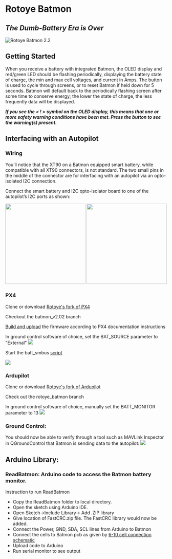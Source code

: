 # Rotoye Batmon
## *The Dumb-Battery Era is Over*
![](https://lh3.googleusercontent.com/H47S3fEeuooiPsHnVH298wnwPrN6RdQZGKvJUzl5-hQ38AaXzWlaRzRwbxFMnm34zpIN4F5c-m45 "Rotoye Batmon 2.2")
## Getting Started
When you receive a battery with integrated Batmon, the OLED display and red/green LED should be flashing periodically, displaying the battery state of charge, the min and max cell voltages, and current in Amps. The button is used to cycle through screens, or to reset Batmon if held down for 5 seconds. Batmon will default back to the periodically flashing screen after some time to conserve energy; the lower the state of charge, the less frequently data will be displayed.

***If you see the < ! > symbol on the OLED display, this means that one or more safety warning conditions have been met. Press the button to see the warning(s) present.***

## Interfacing with an Autopilot
### Wiring
You’ll notice that the XT90 on a Batmon equipped smart battery, while compatible with all XT90 connectors, is not standard. The two small pins in the middle of the connector are for interfacing with an autopilot via an opto-isolated I2C connection.

Connect the smart battery and I2C opto-isolator board to one of the autopilot’s I2C ports as shown:

<img src="https://lh6.googleusercontent.com/O_Kf34zbeI9Oui_qHrYq7bk1wWkONEl9bah6eIPwLfLYhdhfgqIFby8LhVPUkHQmKcuTbBubOtftbd92drdzDEGJ8exAgx7MIgFcWA9z4Su07iXqjNuWzkDmbM6w7Kua8SVwMIil" width="250px" height="250px" />

<img src="https://lh3.googleusercontent.com/gBS4n6Pyndtr5yQh5yk4Ca43jubVZ2XuNF5aYOVID6yPbo3dYaUzoFU7K0-ibxtygKmYodC9mw8zaiDYKZ-XHWkIPdM2SY1inNAJFh0SNamgEXCzPZrw5ut5wZ20X1u2jk9YcXQK" width="250px" height="250px">

### PX4
Clone or download [Rotoye's fork of PX4](https://github.com/rotoye/px4_firmware_batmon)

Checkout the batmon_v2.02 branch

[Build and upload](https://dev.px4.io/v1.9.0/en/setup/building_px4.html) the firmware according to PX4 documentation instructions

In ground control software of choice, set the BAT_SOURCE parameter to "External"
<img src="
https://lh5.googleusercontent.com/6m3g3ZVQEpYSnkg60MCGdOUvIyAk3zA0MdIZx2wb_jd7TS-ySbqFobVs8Gu4QLrsTdAUQ0HohmtlGcrXQJgTA-rChpIqQe-wW9eZAhlfe8ZHIXTYCos8Cra6gpfUnvTvtswJpY56">

Start the batt_smbus [script](https://dev.px4.io/v1.9.0/en/middleware/modules_driver.html)

![](https://lh5.googleusercontent.com/2bRcXjxdTqdboj6qWSKkwhtJOFou2oHhYRJzkAYWik_vorzID1a-2K5eO5k9rMEodOgBuMP81-C2vF0LxVDRsV6J7OlXGEjIc-3dZfwVjoxhA5dTHPYKVJBs15hZriPdO1HivRZK)
### Ardupilot
Clone or download [Rotoye's fork of Ardupilot](https://github.com/rotoye/ardupilot)

Check out the rotoye_batmon branch

In ground control software of choice, manually set the BATT_MONITOR parameter to 13
![](https://lh6.googleusercontent.com/jGrWxkMKo8NI_IvOmmfZj3OldKE7GpQflRSuloEQK6REk0yzG2ZnqrDPomHVTyWMh8ntGYH8GlS19wM_smlD8IW2qzn2OTMCFumw-rCgNL-FIi6Ykp2x_qxSrJPjs71mtusVM3dT)
### Ground Control: 
You should now be able to verify through a tool such as MAVLink Inspector in QGroundControl that Batmon is sending data to the autopilot:
![](https://lh5.googleusercontent.com/V0JstU1yGRF2TD5f_jG0rTd1G0AOdylnBa3MxkEBWDDrBUI9mhucqD0yLY6PkL8aMIiNgsOJw4Uv3JPTGgSV-3nMdpEY_yoMjli-yrPDTqe4l1RhSMipDiKdx1Ld9dFQqgj0a3Lz)

## Arduino Library:
### ReadBatmon: Arduino code to access the Batmon battery monitor.
Instruction to run ReadBatmon
- Copy the ReadBatmon folder to local directory. 
- Open the sketch using Arduino IDE. 
- Open Sketch->Include Library-> Add .ZIP library
- Give location of FastCRC.zip file. The FastCRC library would now be added.
- Connect the Power, GND, SDA, SCL lines from Arduino to Batmon
- Connect the cells to Batmon pcb as given by [6-10 cell connection schematic](https://github.com/rotoye/batmon_reader/blob/ArduinoAsMaster/HARDWARE/6-10%20Cell%20Connection%20schematic.pdf)
- Upload code to Arduino
- Run serial monitor to see output

